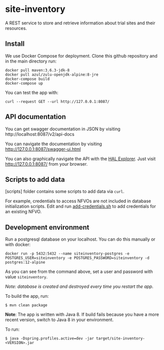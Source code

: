 # site-inventory
A REST service to store and retrieve information about trial sites and their resources.

## Install

We use Docker Compose for deployment. Clone this github repository and in the main directory run:

```
docker pull maven:3.6.3-jdk-8
docker pull azul/zulu-openjdk-alpine:8-jre
docker-compose build
docker-compose up
```

You can test the app with:

```
curl --request GET --url http://127.0.0.1:8087/
```

## API documentation

You can get swagger documentation in JSON by visiting http://localhost:8087/v2/api-docs

You can navigate the documentation by visiting http://127.0.0.1:8087/swagger-ui.html

You can also graphically navigate the API with the [HAL Explorer](https://github.com/toedter/hal-explorer).
Just visit http://127.0.0.1:8087/ from your browser.

## Scripts to add data

[scripts] folder contains some scripts to add data via `curl`.

For example, credentials to access NFVOs are not included in database initialization scripts.
Edit and run [add-credentials.sh](scripts/add-credentials.sh) to add credentials for an existing NFVO.

## Development environment

Run a postgresql database on your localhost. You can do this manually or with docker:

```shell script
docker run -p 5432:5432 --name siteinventory-postgres -e POSTGRES_USER=siteinventory -e POSTGRES_PASSWORD=siteinventory -d postgres:12-alpine
```

As you can see from the command above, set a user and password with value `siteinventory`.

*Note: database is created and destroyed every time you restart the app.*

To build the app, run:

```shell script
$ mvn clean package
```

**Note**: The app is written with Java 8. If build fails because you have a more recent version,
switch to Java 8 in your environment.

To run:

```shell script
$ java -Dspring.profiles.active=dev -jar target/site-inventory-<VERSION>.jar
```
